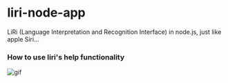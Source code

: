# liri-node-app
LiRi (Language Interpretation and Recognition Interface) in node.js, just like apple Siri... 


### How to use liri's help functionality
![gif](https://github.com/rutulpatel/liri-node-app/blob/master/help.gif)
